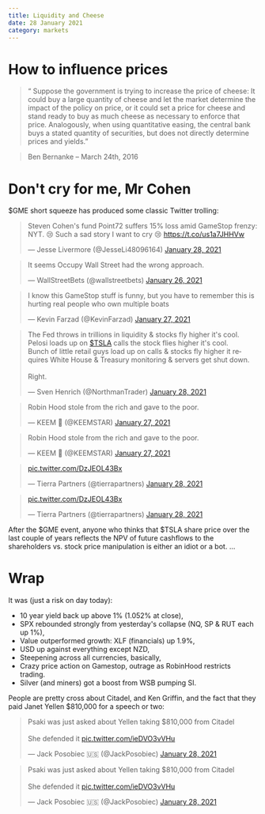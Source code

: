 ```yaml
---
title: Liquidity and Cheese
date: 28 January 2021
category: markets
---
```


# How to influence prices

> “ Suppose the government is trying to increase the
price of cheese: It could buy a large quantity of
cheese and let the market determine the impact
of the policy on price, or it could set a price for
cheese and stand ready to buy as much cheese
as necessary to enforce that price. Analogously,
when using quantitative easing, the central bank
buys a stated quantity of securities, but does not
directly determine prices and yields.”

> Ben Bernanke – March 24th, 2016


# Don't cry for me, Mr Cohen
$GME short squeeze has produced some classic Twitter trolling:

<blockquote class="twitter-tweet"><p lang="en" dir="ltr">Steven Cohen&#39;s fund Point72 suffers 15% loss amid GameStop frenzy: NYT. 😢 Such a sad story I want to cry 😢 <a href="https://t.co/us1a7JHHVw">https://t.co/us1a7JHHVw</a></p>&mdash; Jesse Livermore (@JesseLi48096164) <a href="https://twitter.com/JesseLi48096164/status/1354671094284787712?ref_src=twsrc%5Etfw">January 28, 2021</a></blockquote> <script async src="https://platform.twitter.com/widgets.js" charset="utf-8"></script> 
<blockquote class="twitter-tweet"><p lang="en" dir="ltr">It seems Occupy Wall Street had the wrong approach.</p>&mdash; WallStreetBets (@wallstreetbets) <a href="https://twitter.com/wallstreetbets/status/1354208753592238084?ref_src=twsrc%5Etfw">January 26, 2021</a></blockquote> <script async src="https://platform.twitter.com/widgets.js" charset="utf-8"></script> 
<blockquote class="twitter-tweet"><p lang="en" dir="ltr">I know this GameStop stuff is funny, but you have to remember this is hurting real people who own multiple boats</p>&mdash; Kevin Farzad (@KevinFarzad) <a href="https://twitter.com/KevinFarzad/status/1354554496169299970?ref_src=twsrc%5Etfw">January 27, 2021</a></blockquote> <script async src="https://platform.twitter.com/widgets.js" charset="utf-8"></script> 
<blockquote class="twitter-tweet"><p lang="en" dir="ltr">The Fed throws in trillions in liquidity &amp; stocks fly higher it&#39;s cool.<br>Pelosi loads up on <a href="https://twitter.com/search?q=%24TSLA&amp;src=ctag&amp;ref_src=twsrc%5Etfw">$TSLA</a> calls the stock flies higher it&#39;s cool.<br>Bunch of little retail guys load up on calls &amp; stocks fly higher it requires White House &amp; Treasury monitoring &amp; servers get shut down.<br><br>Right.</p>&mdash; Sven Henrich (@NorthmanTrader) <a href="https://twitter.com/NorthmanTrader/status/1354729387166457857?ref_src=twsrc%5Etfw">January 28, 2021</a></blockquote> <script async src="https://platform.twitter.com/widgets.js" charset="utf-8"></script> 
<blockquote class="twitter-tweet"><p lang="en" dir="ltr">Robin Hood stole from the rich and gave to the poor.</p>&mdash; KEEM 🍿 (@KEEMSTAR) <a href="https://twitter.com/KEEMSTAR/status/1354457190082490368?ref_src=twsrc%5Etfw">January 27, 2021</a></blockquote> <script async src="https://platform.twitter.com/widgets.js" charset="utf-8"></script>
<blockquote class="twitter-tweet"><p lang="en" dir="ltr">Robin Hood stole from the rich and gave to the poor.</p>&mdash; KEEM 🍿 (@KEEMSTAR) <a href="https://twitter.com/KEEMSTAR/status/1354457190082490368?ref_src=twsrc%5Etfw">January 27, 2021</a></blockquote> <script async src="https://platform.twitter.com/widgets.js" charset="utf-8"></script> 
<blockquote class="twitter-tweet"><p lang="und" dir="ltr"><a href="https://t.co/DzJEOL43Bx">pic.twitter.com/DzJEOL43Bx</a></p>&mdash; Tierra Partners (@tierrapartners) <a href="https://twitter.com/tierrapartners/status/1354729646370283524?ref_src=twsrc%5Etfw">January 28, 2021</a></blockquote> <script async src="https://platform.twitter.com/widgets.js" charset="utf-8"></script>
<blockquote class="twitter-tweet"><p lang="und" dir="ltr"><a href="https://t.co/DzJEOL43Bx">pic.twitter.com/DzJEOL43Bx</a></p>&mdash; Tierra Partners (@tierrapartners) <a href="https://twitter.com/tierrapartners/status/1354729646370283524?ref_src=twsrc%5Etfw">January 28, 2021</a></blockquote> <script async src="https://platform.twitter.com/widgets.js" charset="utf-8"></script> 
After the $GME event, anyone who thinks that $TSLA share price over the last couple of years reflects the NPV of future cashflows to the shareholders vs. stock price manipulation is either an idiot or a bot.
...

# Wrap
It was (just a risk on day today):

- 10 year yield back up above 1% (1.052% at close),
- SPX rebounded strongly from yesterday's collapse (NQ, SP & RUT each up 1%),
- Value outperformed growth: XLF (financials) up 1.9%,
- USD up against everything except NZD,
- Steepening across all currencies, basically,
- Crazy price action on Gamestop, outrage as RobinHood restricts trading.
- Silver (and miners) got a boost from WSB pumping SI.

People are pretty cross about Citadel, and Ken Griffin, and the fact that they paid Janet Yellen $810,000 for a speech or two:
<blockquote class="twitter-tweet"><p lang="en" dir="ltr">Psaki was just asked about Yellen taking $810,000 from Citadel <br><br>She defended it <a href="https://t.co/ieDVO3vVHu">pic.twitter.com/ieDVO3vVHu</a></p>&mdash; Jack Posobiec 🇺🇸 (@JackPosobiec) <a href="https://twitter.com/JackPosobiec/status/1354884466544619527?ref_src=twsrc%5Etfw">January 28, 2021</a></blockquote> <script async src="https://platform.twitter.com/widgets.js" charset="utf-8"></script> <blockquote class="twitter-tweet"><p lang="en" dir="ltr">Psaki was just asked about Yellen taking $810,000 from Citadel <br><br>She defended it <a href="https://t.co/ieDVO3vVHu">pic.twitter.com/ieDVO3vVHu</a></p>&mdash; Jack Posobiec 🇺🇸 (@JackPosobiec) <a href="https://twitter.com/JackPosobiec/status/1354884466544619527?ref_src=twsrc%5Etfw">January 28, 2021</a></blockquote> <script async src="https://platform.twitter.com/widgets.js" charset="utf-8"></script> 
